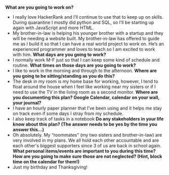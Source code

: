 **What are you going to work on?**
* I really love HackerRank and I’ll continue to use that to keep up on skills. During quarantine I mostly did python and SQL, so I’ll be starting up again with JavaScript and more HTML.
* My brother-in-law is helping his younger brother with a startup and they will be needing a website built. My brother-in-law has offered to guide me as I build it so that I can have a real world project to work on. He’s an experienced programmer and loves to teach so I am excited to work with him.
**What days are you going to work?**
* I normally work M-F just so that I can keep some kind of schedule and routine.
**What times on those days are you going to work?**
* I like to work in the morning and through to the afternoon.
**Where are you going to be sitting/standing as you do this?**
* The desk in my room is my home base for working, however, I tend to float around the house when I feel like working near my sisters or if I need to use the TV in the living room as a second monitor.
**Where are you documenting this plan? Google Calendar, calendar on your wall, your journal?**
* I have an hourly paper planner that I’ve been using and it helps me stay on track even if some days I stray from my schedule.
* I also keep track of tasks in a notebook
**Do any stakeholders in your life know about this plan? (The answer needs to be yes by the time you answer this...)**
* Oh absolutely. My “roommates” (my two sisters and brother-in-law) are very involved in my plans. We all hold each other accountable and are each other's biggest supporters since 3 of us are back in school again.
**What personal items/events are important to you during this time? How are you going to make sure those are not neglected? (Hint, block time on the calendar for them!)**
* Just my birthday and Thanksgiving! 
